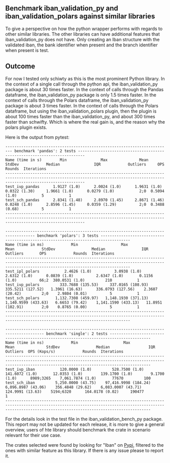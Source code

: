 ## Benchmark iban_validation_py and iban_validation_polars against similar libraries
To give a perspective on how the python wrapper performs with regards to other similar libraries. The other libraries can have additional features that iban_validation_py does not have. Only creating an Iban structure with the validated iban, the bank identifier when present and the branch identifier when present is test.

## Outcome
For now I tested only schiwty as this is the most prominent Python library. 
In the context of a single call through the python api, the iban_validation_py package is about 30 times faster.
In the context of calls through the Pandas dataframe, the iban_validation_py package is only 1.5 times faster.
In the context of calls through the Polars dataframe, the iban_validation_py package is about 3 times faster.
In the context of calls through the Polars dataframe, but using the iban_validation_polars plugin, then the plugin is about 100 times faster than the iban_validation_py, and about 300 times faster than schwifty. Which is where the real gain is, and the reason why the polars plugin exists.

Here is the output from pytest:
```
------------------------------------------------------------------------- benchmark 'pandas': 2 tests -------------------------------------------------------------------------
Name (time in s)        Min               Max              Mean            StdDev            Median               IQR            Outliers     OPS            Rounds  Iterations
-------------------------------------------------------------------------------------------------------------------------------------------------------------------------------
test_ivp_pandas      1.9127 (1.0)      2.0024 (1.0)      1.9631 (1.0)      0.0322 (1.30)     1.9661 (1.0)      0.0279 (1.0)           2;0  0.5094 (1.0)           5           1
test_sch_pandas      2.8341 (1.48)     2.8970 (1.45)     2.8671 (1.46)     0.0248 (1.0)      2.8596 (1.45)     0.0359 (1.29)          2;0  0.3488 (0.68)          5           1
-------------------------------------------------------------------------------------------------------------------------------------------------------------------------------

----------------------------------------------------------------------------------- benchmark 'polars': 3 tests -----------------------------------------------------------------------------------
Name (time in ms)            Min                   Max                  Mean            StdDev                Median                IQR            Outliers       OPS            Rounds  Iterations
---------------------------------------------------------------------------------------------------------------------------------------------------------------------------------------------------
test_ipl_polars           2.4626 (1.0)          3.0938 (1.0)          2.6312 (1.0)      0.0839 (1.0)          2.6347 (1.0)       0.1156 (1.0)          66;2  380.0531 (1.0)         210           1
test_ivp_polars         333.7688 (135.53)     337.0165 (108.93)     335.5211 (127.52)   1.3961 (16.63)      336.0793 (127.56)    2.3607 (20.42)         2;0    2.9804 (0.01)          5           1
test_sch_polars       1,132.7308 (459.97)   1,148.1930 (371.13)   1,140.9599 (433.63)   6.6653 (79.42)    1,141.1590 (433.13)   11.8951 (102.91)        2;0    0.8765 (0.00)          5           1
---------------------------------------------------------------------------------------------------------------------------------------------------------------------------------------------------

--------------------------------------------------------------------------------------- benchmark 'single': 2 tests ----------------------------------------------------------------------------------------
Name (time in ns)            Min                    Max                  Mean              StdDev                Median                 IQR             Outliers  OPS (Kops/s)            Rounds  Iterations
------------------------------------------------------------------------------------------------------------------------------------------------------------------------------------------------------------
test_ivp_iban           120.0000 (1.0)         528.7500 (1.0)        141.6072 (1.0)       12.0353 (1.0)        139.1700 (1.0)        9.1700 (1.0)      8989;3265    7,061.7874 (1.0)       77670         100
test_sch_iban         5,250.0000 (43.75)    97,416.9998 (184.24)   6,096.8987 (43.06)    356.4848 (29.62)    6,083.0007 (43.71)    124.9991 (13.63)    5194;6320      164.0178 (0.02)     190477           1
------------------------------------------------------------------------------------------------------------------------------------------------------------------------------------------------------------
```

For the details look in the test file in the iban_validation_bench_py package.
This report may not be updated for each release, it is more to give a general overview, users of hte library should benchmark the crate in scenario relevant for their use case. 

The crates selected were found by looking for "Iban" on [Pypi](https://pypi.org/), filtered to the ones with similar feature as this library. 
If there is any issue please to report it. 
